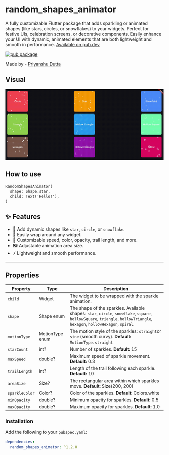# random_shapes_animator

A fully customizable Flutter package that adds sparkling or animated shapes (like stars, circles, or snowflakes) to your widgets. Perfect for festive UIs, celebration screens, or decorative components. Easily enhance your UI with dynamic, animated elements that are both lightweight and smooth in performance. [Available on pub.dev](https://pub.dev/packages/random_shapes_animator)

[![pub package](https://img.shields.io/pub/v/random_shapes_animator.svg)](https://pub.dev/packages/random_shapes_animator)

Made by - [Priyanshu Dutta](https://priyanshudutta.vercel.app/)

## Visual

![Random Shapes Animator Demo](example/assets/random_motion.gif)

## How to use

```
RandomShapesAnimator(
  shape: Shape.star,
  child: Text('Hello!'),
)
```

## ✨ Features

- 🌟 Add dynamic shapes like `star`, `circle`, or `snowflake`.
- 🧩 Easily wrap around any widget.
- 🎯 Customizable speed, color, opacity, trail length, and more.
- 🖼️ Adjustable animation area size.
- ⚡ Lightweight and smooth performance.

---

## Properties

| Property       | Type            | Description                                                                                                                                                               |
| -------------- | --------------- | ------------------------------------------------------------------------------------------------------------------------------------------------------------------------- |
| `child`        | Widget          | The widget to be wrapped with the sparkle animation.                                                                                                                      |
| `shape`        | Shape enum      | The shape of the sparkles. Available shapes: `star`, `circle`, `snowflake`, `square`, `hollowSquare`, `triangle`, `hollowTriangle`, `hexagon`, `hollowHexagon`, `spiral`. |
| `motionType`   | MotionType enum | The motion style of the sparkles: `straight`or `sine` (smooth curvy). **Default:** `MotionType.straight`                                                                  |
| `starCount`    | int?            | Number of sparkles. **Default:** 15                                                                                                                                       |
| `maxSpeed`     | double?         | Maximum speed of sparkle movement. **Default:** 0.3                                                                                                                       |
| `trailLength`  | int?            | Length of the trail following each sparkle. **Default:** 10                                                                                                               |
| `areaSize`     | Size?           | The rectangular area within which sparkles move. **Default:** Size(200, 200)                                                                                              |
| `sparkleColor` | Color?          | Color of the sparkles. **Default:** Colors.white                                                                                                                          |
| `minOpacity`   | double?         | Minimum opacity for sparkles. **Default:** 0.5                                                                                                                            |
| `maxOpacity`   | double?         | Maximum opacity for sparkles. **Default:** 1.0                                                                                                                            |

### Installation

Add the following to your `pubspec.yaml`:

```yaml
dependencies:
  random_shapes_animator: ^1.2.0
```
